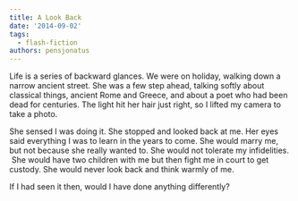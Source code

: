 ```yaml
---
title: A Look Back
date: '2014-09-02'
tags:
  - flash-fiction
authors: pensjonatus
---
```


Life is a series of backward glances. We were on holiday, walking down a narrow
ancient street. She was a few step ahead, talking softly about classical things,
ancient Rome and Greece, and about a poet who had been dead for centuries. The
light hit her hair just right, so I lifted my camera to take a photo.

<!-- truncate -->

She sensed I was doing it. She stopped and looked back at me. Her eyes said
everything I was to learn in the years to come. She would marry me, but not
because she really wanted to. She would not tolerate my infidelities.  She would
have two children with me but then fight me in court to get custody. She would
never look back and think warmly of me.

If I had seen it then, would I have done anything differently?
